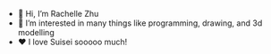 - 👋 Hi, I’m Rachelle Zhu
- 👀 I’m interested in many things like programming, drawing, and 3d modelling
- ❤️ I love Suisei sooooo much!

<!---
rachellezhu/rachellezhu is a ✨ special ✨ repository because its `README.md` (this file) appears on your GitHub profile.
You can click the Preview link to take a look at your changes.
--->
